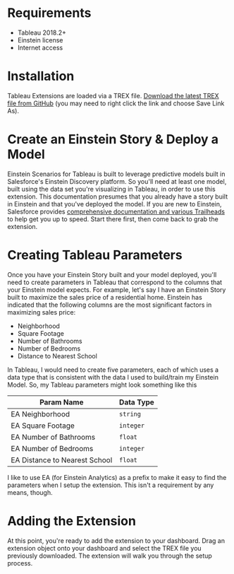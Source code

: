 # Requirements

* Tableau 2018.2+
* Einstein license
* Internet access

# Installation

Tableau Extensions are loaded via a TREX file. [Download the latest TREX file from GitHub](https://github.com/jhegele/tab-einstein-scenarios/raw/master/trex/tableau-einstein-scenarios.trex) (you may need to right click the link and choose Save Link As).

# Create an Einstein Story & Deploy a Model

Einstein Scenarios for Tableau is built to leverage predictive models built in Salesforce's Einstein Discovery platform. So you'll need at least one model, built using the data set you're visualizing in Tableau, in order to use this extension. This documentation presumes that you already have a story built in Einstein and that you've deployed the model. If you are new to Einstein, Salesforce provides [comprehensive documentation and various Trailheads](http://pages.mail.salesforce.com/gettingstarted/analytics-cloud/einstein-data-discovery/) to help get you up to speed. Start there first, then come back to grab the extension.

# Creating Tableau Parameters

Once you have your Einstein Story built and your model deployed, you'll need to create parameters in Tableau that correspond to the columns that your Einstein model expects. For example, let's say I have an Einstein Story built to maximize the sales price of a residential home. Einstein has indicated that the following columns are the most significant factors in maximizing sales price:

* Neighborhood 
* Square Footage 
* Number of Bathrooms 
* Number of Bedrooms 
* Distance to Nearest School 

In Tableau, I would need to create five parameters, each of which uses a data type that is consistent with the data I used to build/train my Einstein Model. So, my Tableau parameters might look something like this

Param Name | Data Type
--- | ---
EA Neighborhood | `string`
EA Square Footage | `integer`
EA Number of Bathrooms | `float`
EA Number of Bedrooms | `integer`
EA Distance to Nearest School | `float`

I like to use EA (for Einstein Analytics) as a prefix to make it easy to find the parameters when I setup the extension. This isn't a requirement by any means, though.

# Adding the Extension

At this point, you're ready to add the extension to your dashboard. Drag an extension object onto your dashboard and select the TREX file you previously downloaded. The extension will walk you through the setup process.